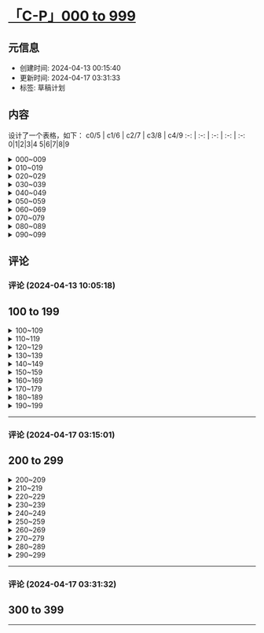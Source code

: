 # [「C-P」000 to 999](https://github.com/bingdu748/Laboratory_of_Mad_Scientist/issues/5)

## 元信息

- 创建时间: 2024-04-13 00:15:40
- 更新时间: 2024-04-17 03:31:33
- 标签: 草稿计划

## 内容

设计了一个表格，如下：
c0/5 | c1/6 | c2/7 | c3/8 | c4/9
 :-: |  :-: |  :-: |  :-: | :-:
0|1|2|3|4
5|6|7|8|9

<details><summary>000~009</summary>

c0/5 | c1/6 | c2/7 | c3/8 | c4/9
 :-: |  :-: |  :-: |  :-: | :-:
![000](https://github.com/bingdu748/c_d-project/assets/50004335/4433d9f6-062e-4d6b-a11d-bc90ffb750a8)000|![001](https://github.com/bingdu748/c_d-project/assets/50004335/98cf2657-fd2e-427d-bf2a-245f7ba4b287)001|![002](https://github.com/bingdu748/c_d-project/assets/50004335/4fda1a67-d57b-437b-8b50-76d9c2efc760)002|![003](https://github.com/bingdu748/c_d-project/assets/50004335/b40119e2-38c2-42ca-95ed-b9bf2c011bb3)003|![004](https://github.com/bingdu748/c_d-project/assets/50004335/fb18a275-c04e-4b2b-b1cf-48630215ea54)004
![005](https://github.com/bingdu748/c_d-project/assets/50004335/b0e7371a-40f0-4af9-9c3f-db3086243f26)005|![006](https://github.com/bingdu748/c_d-project/assets/50004335/d909f532-4525-4aa7-b1f6-74183517356f)006|![007](https://github.com/bingdu748/c_d-project/assets/50004335/e3dc1f20-dd06-45b8-b592-a4e196349016)007|![008](https://github.com/bingdu748/c_d-project/assets/50004335/cf1cbd09-ca8f-4aec-ac26-5d2a6a977fcf)008|![009](https://github.com/bingdu748/c_d-project/assets/50004335/5a555661-479d-4357-ada6-49875fe279b3)009

</details>
<details><summary>010~019</summary>

c0/5 | c1/6 | c2/7 | c3/8 | c4/9
 :-: |  :-: |  :-: |  :-: | :-:
![010](https://github.com/bingdu748/c_d-project/assets/50004335/0a7d99e4-4f2d-4f39-8675-4ce837720842)010|![011](https://github.com/bingdu748/c_d-project/assets/50004335/409acd10-82b7-40a0-934a-866dd292d2e8)011|![012](https://github.com/bingdu748/c_d-project/assets/50004335/b390f754-8609-4c4f-b3ee-ea387e77e3e2)012|![013](https://github.com/bingdu748/c_d-project/assets/50004335/9fcbc115-9daa-4ff5-8c2f-597992fc8485)013|![014](https://github.com/bingdu748/c_d-project/assets/50004335/69f2dcac-3a44-4f62-90aa-7454461251b8)014
![015](https://github.com/bingdu748/c_d-project/assets/50004335/278074df-391d-4de3-a012-adb4edb12148)015|![016](https://github.com/bingdu748/c_d-project/assets/50004335/52b1df2f-0055-44f5-b5fa-34ee5e295b30)016|![017](https://github.com/bingdu748/c_d-project/assets/50004335/0288108c-f5c3-4948-8bef-b1be09d531bc)017|![018](https://github.com/bingdu748/c_d-project/assets/50004335/efdf037f-13c0-4d82-85ed-56d2975bc4c0)018|![019](https://github.com/bingdu748/c_d-project/assets/50004335/9a1a1e6a-e2ea-41ab-a1f9-ee18d6d36033)019

</details>
<details><summary>020~029</summary>

c0/5 | c1/6 | c2/7 | c3/8 | c4/9
 :-: |  :-: |  :-: |  :-: | :-:
![020](https://github.com/bingdu748/c_d-project/assets/50004335/338c1cc1-8fea-437b-988c-fb836a50d0b9)020|![021](https://github.com/bingdu748/c_d-project/assets/50004335/77150640-3bd6-4b66-910c-086fac516427)021|![022](https://github.com/bingdu748/c_d-project/assets/50004335/71b443bd-846d-4779-8739-05c691881a9d)022|![023](https://github.com/bingdu748/c_d-project/assets/50004335/869638f8-fae3-4eb6-a476-9cb4fb78deb2)023|![024](https://github.com/bingdu748/c_d-project/assets/50004335/43625505-1191-4fd6-9420-13f9b727e5d4)024
![025](https://github.com/bingdu748/c_d-project/assets/50004335/d0552c60-0c62-4910-9306-a0fe604b42c7)025|![026](https://github.com/bingdu748/c_d-project/assets/50004335/5872b445-dc1d-41a7-9743-668aed799629)026|![027](https://github.com/bingdu748/c_d-project/assets/50004335/bbfe4e96-c12d-41f8-a1c1-1ca96ce44301)027|![028](https://github.com/bingdu748/c_d-project/assets/50004335/cba9ffdb-2990-46ce-9144-6d6beba3f31b)028|![029](https://github.com/bingdu748/c_d-project/assets/50004335/2e207fde-afcd-4617-a405-51a09a639892)029

</details>
<details><summary>030~039</summary>

c0/5 | c1/6 | c2/7 | c3/8 | c4/9
 :-: |  :-: |  :-: |  :-: | :-:
![030](https://github.com/bingdu748/c_d-project/assets/50004335/c2e188dd-49b7-46d7-aecf-11bacfe57bec)030|![031](https://github.com/bingdu748/c_d-project/assets/50004335/6cbc0686-17a2-491f-b6c9-5ee13c1defc0)031|![032](https://github.com/bingdu748/c_d-project/assets/50004335/f775fd5d-0d6a-4a4b-86ea-1a630e74b9ce)032|![033](https://github.com/bingdu748/c_d-project/assets/50004335/f780801e-a065-4319-82b1-5e89e0fd63eb)033|![034](https://github.com/bingdu748/c_d-project/assets/50004335/176e8698-f518-4362-8272-11f5a8097f72)034
![035](https://github.com/bingdu748/c_d-project/assets/50004335/59eb8e57-bdae-4081-889e-098bd454164a)035|![036](https://github.com/bingdu748/c_d-project/assets/50004335/96dd6b73-15f7-48f7-83f4-9437da911163)036|![037](https://github.com/bingdu748/c_d-project/assets/50004335/a8b32a89-7c60-466a-a952-c3b417847ffa)037|![038](https://github.com/bingdu748/c_d-project/assets/50004335/a5c9701f-c8c6-49b7-8bbf-2de9494a2177)038|![039](https://github.com/bingdu748/c_d-project/assets/50004335/1d59abc8-a1ac-4327-88b1-a4f1e76d826b)039

</details>
<details><summary>040~049</summary>

c0/5 | c1/6 | c2/7 | c3/8 | c4/9
 :-: |  :-: |  :-: |  :-: | :-:
![040](https://github.com/bingdu748/c_d-project/assets/50004335/a32c273f-479d-4ac5-971c-8bc861bf19f6)040|![041](https://github.com/bingdu748/c_d-project/assets/50004335/b4fec8d6-a6b8-4804-bdb3-547633663686)041|![042](https://github.com/bingdu748/c_d-project/assets/50004335/9a9166ce-3eb6-4f5d-a25d-02175531833e)042|![043](https://github.com/bingdu748/c_d-project/assets/50004335/c6f9b4ed-76f7-4d8f-9e82-e81343516ca4)043|![044](https://github.com/bingdu748/c_d-project/assets/50004335/68a3a93f-c5ce-4e53-9665-07f90c06ca33)044
![045](https://github.com/bingdu748/c_d-project/assets/50004335/60259b02-49b8-49b1-884b-70f6526b8bd8)045|![046](https://github.com/bingdu748/c_d-project/assets/50004335/a61ee494-ccb1-41c1-adf8-c308972e065e)046|![047](https://github.com/bingdu748/c_d-project/assets/50004335/830c9905-122d-4a91-ac63-ac277de56263)047|![048](https://github.com/bingdu748/c_d-project/assets/50004335/69b65ee3-4250-4849-ac15-7e33588e03cf)048|![049](https://github.com/bingdu748/c_d-project/assets/50004335/a584240a-67fc-4de4-9ea3-e86b2fbc2afc)049

</details>
<details><summary>050~059</summary>

c0/5 | c1/6 | c2/7 | c3/8 | c4/9
 :-: |  :-: |  :-: |  :-: | :-:
![050](https://github.com/bingdu748/c_d-project/assets/50004335/133847e3-6eaa-43f4-b238-3a718d731fb3)050|![051](https://github.com/bingdu748/c_d-project/assets/50004335/1d9e234a-397d-4b49-817d-ca663b258759)051|![052](https://github.com/bingdu748/c_d-project/assets/50004335/cf4c1a7a-56d5-411e-9b2c-f6ba992f2113)052|![053](https://github.com/bingdu748/c_d-project/assets/50004335/503fbf61-e987-438d-a971-e1825b99b8c5)053|![054](https://github.com/bingdu748/c_d-project/assets/50004335/cc710b02-9136-4cfb-ba6f-79f86c2fb27e)054
![055](https://github.com/bingdu748/c_d-project/assets/50004335/10b0bb25-9982-472c-8b89-d2551c61a5cd)055|![056](https://github.com/bingdu748/c_d-project/assets/50004335/c31f650c-badc-480d-9437-204aa27a87e0)056|![057](https://github.com/bingdu748/c_d-project/assets/50004335/3baa6836-7ece-4780-8895-70dda141b709)057|![058](https://github.com/bingdu748/c_d-project/assets/50004335/2de42c00-d077-4e51-b626-069f29869df4)058|![059](https://github.com/bingdu748/c_d-project/assets/50004335/cc82a895-4e1b-49fd-a427-9a68574e3938)059

</details>
<details><summary>060~069</summary>

c0/5 | c1/6 | c2/7 | c3/8 | c4/9
 :-: |  :-: |  :-: |  :-: | :-:
![060](https://github.com/bingdu748/c_d-project/assets/50004335/2dc4d780-397a-42d5-95f5-4198ed59552e)060|![061](https://github.com/bingdu748/c_d-project/assets/50004335/fa9c9f43-6e2c-46d8-b80a-b104536ca911)061|![062](https://github.com/bingdu748/c_d-project/assets/50004335/84dae26f-d3f1-41c4-803d-a8b3e998f3b6)062|![063](https://github.com/bingdu748/c_d-project/assets/50004335/c5638b2a-4b1c-4aeb-b33d-d90fa89766fb)063|![064](https://github.com/bingdu748/c_d-project/assets/50004335/5848f8f3-248f-4934-a552-4d7171be53cd)064
![065](https://github.com/bingdu748/c_d-project/assets/50004335/17169c1a-058e-43e3-96e3-62d1e82de8ca)065|![066](https://github.com/bingdu748/c_d-project/assets/50004335/48a0b0ec-f6bf-4fd7-a784-989ad8df9ce0)066|![067](https://github.com/bingdu748/c_d-project/assets/50004335/688e545a-afb5-4b4f-9da9-3f85e4d60657)067|![068](https://github.com/bingdu748/c_d-project/assets/50004335/dccf73e6-b6dd-4cd5-ab51-ea87542e749f)068|![069](https://github.com/bingdu748/c_d-project/assets/50004335/7f77edf1-b077-46d9-a177-e5357e7313be)069

</details>
<details><summary>070~079</summary>

c0/5 | c1/6 | c2/7 | c3/8 | c4/9
 :-: |  :-: |  :-: |  :-: | :-:
![070](https://github.com/bingdu748/c_d-project/assets/50004335/675b485d-e10f-4a2e-a672-485f9f6805e2)070|![071](https://github.com/bingdu748/c_d-project/assets/50004335/943cfd2f-78c2-4541-aba9-d039c17b8b3c)071|![072](https://github.com/bingdu748/c_d-project/assets/50004335/78389100-d2bf-46d6-b2a6-1711c1f48916)072|![073](https://github.com/bingdu748/c_d-project/assets/50004335/4d549292-5928-422a-9802-2cc55da1bb37)073|![074](https://github.com/bingdu748/c_d-project/assets/50004335/1045387d-28ea-492d-866b-585783bd8d74)074
![075](https://github.com/bingdu748/c_d-project/assets/50004335/97756f3a-95da-496f-8f57-0ab891e94945)075|![076](https://github.com/bingdu748/c_d-project/assets/50004335/83c7824c-d0c6-4b9d-8eb7-fafd23b90264)076|![077](https://github.com/bingdu748/c_d-project/assets/50004335/8c18ea28-1ff7-4c54-844c-38d0fd108a03)077|![078](https://github.com/bingdu748/c_d-project/assets/50004335/ec1a0971-bc4d-4031-885f-3c45f782641d)078|![079](https://github.com/bingdu748/c_d-project/assets/50004335/43bd6dbb-e3a8-4151-985a-304d7c5840dd)079

</details>
<details><summary>080~089</summary>

c0/5 | c1/6 | c2/7 | c3/8 | c4/9
 :-: |  :-: |  :-: |  :-: | :-:
![080](https://github.com/bingdu748/c_d-project/assets/50004335/5465b37e-8f4d-4c34-bcfc-061feae3435d)080|![081](https://github.com/bingdu748/c_d-project/assets/50004335/19308167-6477-4dfb-a5a1-74920f5ad772)081|![082](https://github.com/bingdu748/c_d-project/assets/50004335/b48ac592-4547-498f-a0c8-cc2c70c7175d)082|![083](https://github.com/bingdu748/c_d-project/assets/50004335/65899dae-42db-455f-a73b-f8068e1832a4)083|![084](https://github.com/bingdu748/c_d-project/assets/50004335/6be43b29-5b13-4a8c-9b74-256183deea65)084
![085](https://github.com/bingdu748/c_d-project/assets/50004335/8ae4cb97-2e51-48d2-858b-35bceea07796)085|![086](https://github.com/bingdu748/c_d-project/assets/50004335/c4c2a7d0-7842-49ee-bba1-fc39639dbaa9)086|![087](https://github.com/bingdu748/c_d-project/assets/50004335/40f8ad57-baee-426d-92f6-d750c120a94a)087|![088](https://github.com/bingdu748/c_d-project/assets/50004335/d09b50f4-16f6-435a-a610-d5b16aec8112)088|![089](https://github.com/bingdu748/c_d-project/assets/50004335/213c5efe-a21b-4fe5-b701-12ee6324df92)089

</details>
<details><summary>090~099</summary>

c0/5 | c1/6 | c2/7 | c3/8 | c4/9
 :-: |  :-: |  :-: |  :-: | :-:
![090](https://github.com/bingdu748/c_d-project/assets/50004335/383753ed-757e-4213-baf8-42fc3213a0d6)090|![091](https://github.com/bingdu748/c_d-project/assets/50004335/da78e777-9ec1-4f9a-bf9e-628679f3eab3)091|![092](https://github.com/bingdu748/c_d-project/assets/50004335/6fe6226f-0220-4a60-8993-180d83ae4359)092|![093](https://github.com/bingdu748/c_d-project/assets/50004335/0e69475d-10fc-40a8-8b7a-1424ed6ee001)093|![094](https://github.com/bingdu748/c_d-project/assets/50004335/5511f1e8-1900-4bab-bf6f-74be97c96df0)094
![095](https://github.com/bingdu748/c_d-project/assets/50004335/47c021c4-c7b7-4b1c-917a-a74e52c13033)095|![096](https://github.com/bingdu748/c_d-project/assets/50004335/7b7cd50b-fd3c-4881-b54f-cb7345100e76)096|![097](https://github.com/bingdu748/c_d-project/assets/50004335/d5a78a6c-0c77-4b04-8f3d-2060c00a2ba1)097|![098](https://github.com/bingdu748/c_d-project/assets/50004335/664d01b2-8616-48dc-b504-5f68f510c435)098|![099](https://github.com/bingdu748/c_d-project/assets/50004335/0df66c6d-75ec-458d-80e6-301a7e192a27)099

</details>

## 评论

### 评论 (2024-04-13 10:05:18)

## 100 to 199
<details><summary>100~109</summary>

c0/5| c1/6 | c2/7 | c3/8 | c4/9 
:-: | :-: | :-: | :-: | :-:
![100](https://github.com/bingdu748/c_d-project/assets/50004335/e11b7527-7345-4804-8026-9753b59381f8)100|![101](https://github.com/bingdu748/c_d-project/assets/50004335/e1f9814f-dd09-4733-a8bc-96f15fafd37e)101|![102](https://github.com/bingdu748/c_d-project/assets/50004335/f6c245fd-a880-4fa8-a68f-b137e93c49d7)102|![103](https://github.com/bingdu748/c_d-project/assets/50004335/a7040dfe-e31f-4ce1-9492-750082cd56b9)103|![104](https://github.com/bingdu748/c_d-project/assets/50004335/d70cc211-da5e-4702-9a19-f2ba52c0d07b)104
![105](https://github.com/bingdu748/c_d-project/assets/50004335/ea75266a-b0b8-4143-9a0e-fa5f932cfdce)105|![106](https://github.com/bingdu748/c_d-project/assets/50004335/13132f91-a514-490a-9e6a-378f75a837bf)106|![107](https://github.com/bingdu748/c_d-project/assets/50004335/0f40dd27-11c4-4aa6-9282-06550b90769f)107|![108](https://github.com/bingdu748/c_d-project/assets/50004335/350c9db9-35aa-466f-a935-d58d47e86d43)108|![109](https://github.com/bingdu748/c_d-project/assets/50004335/2d0fb38c-fa87-456c-92be-8e0a94000b86)109
</details>
<details><summary>110~119</summary>

c0/5| c1/6 | c2/7 | c3/8 | c4/9 
:-: | :-: | :-: | :-: | :-:
![110](https://github.com/bingdu748/c_d-project/assets/50004335/f827a819-b30b-4b36-a86c-9ef3735146d4)110|![111](https://github.com/bingdu748/c_d-project/assets/50004335/9812476d-b0b0-4727-bc91-3ef99b74bbfc)111|![112](https://github.com/bingdu748/c_d-project/assets/50004335/507222e7-5a16-4677-8b6f-d0a7b951e56d)112|![113](https://github.com/bingdu748/c_d-project/assets/50004335/4cd3903c-6aa6-4252-8e82-29c3d744e1d1)113|![114](https://github.com/bingdu748/c_d-project/assets/50004335/1580326c-1c2c-497e-86c4-060a6b5d8e70)114
![115](https://github.com/bingdu748/c_d-project/assets/50004335/427489e2-5c57-40a5-97fb-6d32426a4095)115|![116](https://github.com/bingdu748/c_d-project/assets/50004335/c3c9eafb-60e5-4494-ba43-02da2fcfd2d2)116|![117](https://github.com/bingdu748/c_d-project/assets/50004335/3525cf7a-ffa0-4371-a3be-ed68c28048c6)117|![118](https://github.com/bingdu748/c_d-project/assets/50004335/430b5ecb-1273-46a4-b530-17aa4c2f82ec)118|![119](https://github.com/bingdu748/c_d-project/assets/50004335/c9c58461-0e00-4bd1-9a26-f94537aa246c)119
</details>
<details><summary>120~129</summary>

c0/5| c1/6 | c2/7 | c3/8 | c4/9 
:-: | :-: | :-: | :-: | :-:
![120](https://github.com/bingdu748/c_d-project/assets/50004335/a8f58de5-a3f7-4af9-be78-910be9b6a88a)120|![121](https://github.com/bingdu748/c_d-project/assets/50004335/44d4cae5-b0f1-4982-afd6-a028957e0b54)121|![122](https://github.com/bingdu748/c_d-project/assets/50004335/9174766b-28d3-4f0d-b69d-6e9e5c51df2f)122|![123](https://github.com/bingdu748/c_d-project/assets/50004335/8bb3fcf6-5b0d-4f6d-9002-671d9702e80e)123|![124](https://github.com/bingdu748/c_d-project/assets/50004335/914ba5ed-c021-4815-8db9-ec808a8486a7)124
![125](https://github.com/bingdu748/c_d-project/assets/50004335/9ae0fbf4-fcd1-4feb-bb3e-a14eba3d9d64)125|![126](https://github.com/bingdu748/c_d-project/assets/50004335/3dd5c0fc-2487-4117-9444-99f8ae6f7aa1)126|![127](https://github.com/bingdu748/c_d-project/assets/50004335/e0290854-c231-43f8-a54e-b512e41a8bea)127|![128](https://github.com/bingdu748/c_d-project/assets/50004335/20155717-2f49-4c20-bc2c-ea27a6f1fc77)128|![129](https://github.com/bingdu748/c_d-project/assets/50004335/03c7ba97-d454-458b-a72e-5fd893ee1f3e)129
</details>
<details><summary>130~139</summary>

c0/5| c1/6 | c2/7 | c3/8 | c4/9 
:-: | :-: | :-: | :-: | :-:
![130](https://github.com/bingdu748/c_d-project/assets/50004335/3635cd8c-696c-4541-80c2-ff90f27bd5cc)130|![131](https://github.com/bingdu748/c_d-project/assets/50004335/09e492bc-4d97-442e-8cff-2dee150860c4)131|![132](https://github.com/bingdu748/c_d-project/assets/50004335/a0a5390d-f6ee-4abd-8bc5-c0c8c3c239e2)132|![133](https://github.com/bingdu748/c_d-project/assets/50004335/d80a0bc2-f2d5-43fd-bfd7-bba66b8a261c)133|![134](https://github.com/bingdu748/c_d-project/assets/50004335/5f9ec266-d600-431e-96d3-7e36a2fe0fa5)134
![135](https://github.com/bingdu748/c_d-project/assets/50004335/f7d8710a-e860-4e7b-be99-16d698987f2c)135|![136](https://github.com/bingdu748/c_d-project/assets/50004335/02845ddd-aa06-4314-b928-d2542a8b3d43)136|![137](https://github.com/bingdu748/c_d-project/assets/50004335/19f9e66c-853d-46e4-9388-a4dd4b38884e)137|![138](https://github.com/bingdu748/c_d-project/assets/50004335/b5fd58a0-a118-418f-a3b7-0273820c1e6f)138|![139](https://github.com/bingdu748/c_d-project/assets/50004335/beb3ddf9-4199-41f9-bbc9-74facd1aa3b0)139
</details>
<details><summary>140~149</summary>

c0/5| c1/6 | c2/7 | c3/8 | c4/9 
:-: | :-: | :-: | :-: | :-:
![140](https://github.com/bingdu748/c_d-project/assets/50004335/7d15dddb-4132-4fde-979c-edb15baa1fbd)140|![141](https://github.com/bingdu748/c_d-project/assets/50004335/4644fd05-d448-432e-95dd-993be4c31cfe)141|![142](https://github.com/bingdu748/c_d-project/assets/50004335/ad140e82-8e42-4d09-af59-3dc5c85efd2b)142|![143](https://github.com/bingdu748/c_d-project/assets/50004335/d92a7aee-e92c-474f-a384-065d0739c850)143|![144](https://github.com/bingdu748/c_d-project/assets/50004335/1891cdd6-a539-4338-ad77-fbb0ed35c9b2)144
![145](https://github.com/bingdu748/c_d-project/assets/50004335/dc22c752-8d54-4fda-8fa1-6c99be69fec2)145|![146](https://github.com/bingdu748/c_d-project/assets/50004335/d2f38a30-61f6-497b-8b1c-04b40fa75b46)146|![147](https://github.com/bingdu748/c_d-project/assets/50004335/2aacb063-6cc7-4a99-9655-d4c0695c8e10)147|![148](https://github.com/bingdu748/c_d-project/assets/50004335/57dea630-a33a-40bd-8b75-6a2a003d3c70)148|![149](https://github.com/bingdu748/c_d-project/assets/50004335/8b524269-d106-4301-976f-26ac9a05c886)149
</details>
<details><summary>150~159</summary>

c0/5| c1/6 | c2/7 | c3/8 | c4/9 
:-: | :-: | :-: | :-: | :-:
![150](https://github.com/bingdu748/c_d-project/assets/50004335/1f73c662-faee-4096-a065-c4eadfeae585)150|![151](https://github.com/bingdu748/c_d-project/assets/50004335/4614bef1-e5b2-469d-a5f5-bac2552bea05)151|![152](https://github.com/bingdu748/c_d-project/assets/50004335/1aeda096-6acf-4444-a7cd-506555bd2fcd)152|![153](https://github.com/bingdu748/c_d-project/assets/50004335/e1ed6487-90d4-4ae6-bc91-0718c7da0b7f)153|![154](https://github.com/bingdu748/c_d-project/assets/50004335/fc8c5e53-ef39-4483-932e-88def7174ae0)154
![155](https://github.com/bingdu748/c_d-project/assets/50004335/2e52eac0-64da-44ad-8dfa-b52616fb2844)155|![156](https://github.com/bingdu748/c_d-project/assets/50004335/55bc4ce6-4a0f-4748-8c89-c099f556e831)156|![157](https://github.com/bingdu748/c_d-project/assets/50004335/ed5a8043-e7b4-47eb-8bb0-721104888d42)157|![158](https://github.com/bingdu748/c_d-project/assets/50004335/3053adc4-848b-4a22-8fe8-a08d8f8c5d94)158|![159](https://github.com/bingdu748/c_d-project/assets/50004335/dbc1fcb6-6915-4e4a-b035-af818026616a)159
</details>
<details><summary>160~169</summary>

c0/5| c1/6 | c2/7 | c3/8 | c4/9 
:-: | :-: | :-: | :-: | :-:
![160](https://github.com/bingdu748/c_d-project/assets/50004335/b7d74479-14a6-412a-b191-b094dce3b34a)160|![161](https://github.com/bingdu748/c_d-project/assets/50004335/da0bbbc0-2390-4aef-902b-2bfda8ca18d2)161|![162](https://github.com/bingdu748/c_d-project/assets/50004335/070043b2-306b-4d49-a9eb-733eca679b05)162|![163](https://github.com/bingdu748/c_d-project/assets/50004335/399e12e6-469e-4f26-ba62-0998c959f14e)163|![164](https://github.com/bingdu748/c_d-project/assets/50004335/1e88e31e-d655-484e-83ce-cc6f38a5b509)164
![165](https://github.com/bingdu748/c_d-project/assets/50004335/aff7b560-bd39-4119-b70b-d177f8849019)165|![166](https://github.com/bingdu748/c_d-project/assets/50004335/61527093-90f8-4e2d-a1b9-1cd6d7f1c3d0)166|![167](https://github.com/bingdu748/c_d-project/assets/50004335/e53734b1-980f-4edf-9059-b36c2238cde0)167|![168](https://github.com/bingdu748/c_d-project/assets/50004335/1c73f495-14f7-47e3-9a70-ad8ceae32e2f)168|![169](https://github.com/bingdu748/c_d-project/assets/50004335/c87a6a39-684b-4825-92d4-20e94b14fcf4)169
</details>
<details><summary>170~179</summary>

c0/5| c1/6 | c2/7 | c3/8 | c4/9 
:-: | :-: | :-: | :-: | :-:
![170](https://github.com/bingdu748/c_d-project/assets/50004335/f0e5a997-5613-49d6-97be-cbdb3e84fa54)170|![171](https://github.com/bingdu748/c_d-project/assets/50004335/9f26d35b-de73-45a1-8aa9-83566529e310)171|![172](https://github.com/bingdu748/c_d-project/assets/50004335/90173e5e-2662-4bf5-8e9c-f8b5fc70268b)172|![173](https://github.com/bingdu748/c_d-project/assets/50004335/cd5d1ec0-bfe8-4c7f-82a6-ecc22f5217cb)173|![174](https://github.com/bingdu748/c_d-project/assets/50004335/aa759c0c-2ead-4c21-893d-55657e4e5147)174
![175](https://github.com/bingdu748/c_d-project/assets/50004335/af4ea184-3ec0-4d76-987c-aac6235bf5dd)175|![176](https://github.com/bingdu748/c_d-project/assets/50004335/c828178a-2305-4f53-8755-ad078873f2f8)176|![177](https://github.com/bingdu748/c_d-project/assets/50004335/11238786-4fb4-4fb8-80db-24396bbbceea)177|![178](https://github.com/bingdu748/c_d-project/assets/50004335/2d8f81f6-a350-40f4-9d70-eb82a483a9b0)178|![179](https://github.com/bingdu748/c_d-project/assets/50004335/7e226347-d658-4bd3-9339-91f113f6f305)179
</details>
<details><summary>180~189</summary>

c0/5| c1/6 | c2/7 | c3/8 | c4/9 
:-: | :-: | :-: | :-: | :-:
![180](https://github.com/bingdu748/c_d-project/assets/50004335/ce21cae5-9f0b-4f1d-852b-fa7242d6bac4)180|![181](https://github.com/bingdu748/c_d-project/assets/50004335/9eb33c02-bf61-4615-bb90-4f033c15352f)181|![182](https://github.com/bingdu748/c_d-project/assets/50004335/bd018723-260a-42ee-809f-295297f87608)182|![183](https://github.com/bingdu748/c_d-project/assets/50004335/f0397051-f200-4944-980f-6289806020d2)183|![184](https://github.com/bingdu748/c_d-project/assets/50004335/97c01b3b-74c0-4047-bf11-d3032d9c8e6a)184
![185](https://github.com/bingdu748/c_d-project/assets/50004335/4b7c78aa-9e9f-404e-a868-51b53eed9989)185|![186](https://github.com/bingdu748/c_d-project/assets/50004335/4f6cfc19-ceaa-4bb1-8227-daf12b92e96c)186|![187](https://github.com/bingdu748/c_d-project/assets/50004335/0ff46117-5be0-4c77-b14a-e9274fd32f90)187|![188](https://github.com/bingdu748/c_d-project/assets/50004335/b7b0925c-0db4-427a-8cf4-6a3b810510b3)188|![189](https://github.com/bingdu748/c_d-project/assets/50004335/4404aad7-4e3f-484d-9e35-513e7a2d11a9)189
</details>
<details><summary>190~199</summary>

c0/5 | c1/6 | c2/7 | c3/8 | c4/9 
:-: | :-: | :-: | :-: | :-:
![190](https://github.com/bingdu748/c_d-project/assets/50004335/9940476e-486a-4afd-ad16-bd0bf778095f)190|![191](https://github.com/bingdu748/c_d-project/assets/50004335/ff0fe87d-756d-439c-9baf-7ad47739c4af)191|![192](https://github.com/bingdu748/c_d-project/assets/50004335/1b863195-0274-4274-98b3-04e152b37534)192|![193](https://github.com/bingdu748/c_d-project/assets/50004335/3739466c-6df4-410a-8074-26608e1e2e5a)193|![194](https://github.com/bingdu748/c_d-project/assets/50004335/5a3e4f81-9c27-4e86-95b6-c49ea5563622)194
![195](https://github.com/bingdu748/c_d-project/assets/50004335/ecee00c1-0ef5-4421-be0f-59c702a71448)195|![196](https://github.com/bingdu748/c_d-project/assets/50004335/246026a1-82be-4b4c-a238-b21a87e22f15)196|![197](https://github.com/bingdu748/c_d-project/assets/50004335/89c595a6-73ad-4333-8db5-1b720dc5dabc)197|![198](https://github.com/bingdu748/c_d-project/assets/50004335/e8b78ff0-c345-4c32-bc11-b76f4ed2a5bb)198|![199](https://github.com/bingdu748/c_d-project/assets/50004335/27011b3b-b359-4af2-8efa-9dd62d0b104f)199
</details>

---

### 评论 (2024-04-17 03:15:01)

## 200 to 299
<details><summary>200~209</summary>

c0/5| c1/6 | c2/7 | c3/8 | c4/9 
:-: | :-: | :-: | :-: | :-:
![](https://github.com/bingdu748/c_d-project/assets/50004335/b5749cc9-f62b-4640-948b-525e354c12dc)200|![](https://github.com/bingdu748/c_d-project/assets/50004335/4287b2be-3a7a-4fa8-a2b5-81bf9802d12a)201|![](https://github.com/bingdu748/c_d-project/assets/50004335/d0b760c3-eb09-4d35-8578-fea1482c3c01)202|![](https://github.com/bingdu748/c_d-project/assets/50004335/299a05e9-da2c-4bbc-be64-7a047f230fc1)203|![](https://github.com/bingdu748/c_d-project/assets/50004335/5ac550fd-265b-40a2-a186-39455c51a8a7)204
![](https://github.com/bingdu748/c_d-project/assets/50004335/07eeeef1-3631-446b-a448-5d62764d4ee3)205|![](https://github.com/bingdu748/c_d-project/assets/50004335/aa07079a-2a76-48ae-ba9f-cb1e706896c3)206|![](https://github.com/bingdu748/c_d-project/assets/50004335/d6d3e653-b21c-4c7f-bc7d-87a2ca3eaf72)207|![](https://github.com/bingdu748/c_d-project/assets/50004335/679de137-8270-4d6b-8ca9-38f9994126c4)208|![](https://github.com/bingdu748/c_d-project/assets/50004335/f3c48912-8b19-441e-84fa-7d9294666c17)209
</details>
<details><summary>210~219</summary>

c0/5| c1/6 | c2/7 | c3/8 | c4/9 
:-: | :-: | :-: | :-: | :-:
![](https://github.com/bingdu748/c_d-project/assets/50004335/40bd5b71-04e5-460c-a80f-c1721b788dab)210|![](https://github.com/bingdu748/c_d-project/assets/50004335/8928a493-d92d-4678-8755-5f14589ca1ea)211|![](https://github.com/bingdu748/c_d-project/assets/50004335/7a9818e9-e6d4-4aa8-ae85-4505acdb33b1)212|![](https://github.com/bingdu748/c_d-project/assets/50004335/61215aef-48a2-4c1b-bfd2-4f14da094a3b)213|![](https://github.com/bingdu748/c_d-project/assets/50004335/2d32c664-d16e-4f2f-923f-f4efd58d17e8)214
![](https://github.com/bingdu748/c_d-project/assets/50004335/372f6da4-7d3d-454c-b53a-96fb421a9eca)215|![](https://github.com/bingdu748/c_d-project/assets/50004335/dfc9a58c-f91d-44b2-a8f6-45e51d5989f1)216|![](https://github.com/bingdu748/c_d-project/assets/50004335/a8b8b7e8-03ba-46e2-9685-76b462ab5663)217|![](https://github.com/bingdu748/c_d-project/assets/50004335/cf9afdb5-40c4-486b-9962-45a9e8468995)218|![](https://github.com/bingdu748/c_d-project/assets/50004335/9b53442f-5b06-4caf-9408-a3594fb9db6e)219
</details>
<details><summary>220~229</summary>

c0/5| c1/6 | c2/7 | c3/8 | c4/9 
:-: | :-: | :-: | :-: | :-:
![](https://github.com/bingdu748/c_d-project/assets/50004335/f742c6b9-bebb-4ceb-ac57-4e1df544b3a2)220|![](https://github.com/bingdu748/c_d-project/assets/50004335/6dafbb2e-95fc-4b52-b4f0-f96f1caf04c4)221|![](https://github.com/bingdu748/c_d-project/assets/50004335/2f7a26d1-555c-4d2f-a619-2c991f4f2de5)222|![](https://github.com/bingdu748/c_d-project/assets/50004335/fd1a33a2-367b-4f15-8721-045b77ac72f5)223|![](https://github.com/bingdu748/c_d-project/assets/50004335/3a976c22-6675-48d9-8a0b-f4585c1dbbe0)224
![](https://github.com/bingdu748/c_d-project/assets/50004335/933164fe-e87a-4441-a4f6-6a5c9813fe8b)225|![](https://github.com/bingdu748/c_d-project/assets/50004335/21d7fdd6-8ab1-4276-8f8d-263fcb5c2bfc)226|![](https://github.com/bingdu748/c_d-project/assets/50004335/e9ae5015-50da-4e35-8f12-fce0f538579e)227|![](https://github.com/bingdu748/c_d-project/assets/50004335/05a2058f-37ed-4154-b51c-4bbfb920dde9)228|![](https://github.com/bingdu748/c_d-project/assets/50004335/a2f4dc29-2f43-464a-a1a3-3507fa0daca5)229
</details>
<details><summary>230~239</summary>

c0/5| c1/6 | c2/7 | c3/8 | c4/9 
:-: | :-: | :-: | :-: | :-:
![](https://github.com/bingdu748/c_d-project/assets/50004335/dea433f5-491e-4b7f-a671-96e48a851889)230|![](https://github.com/bingdu748/c_d-project/assets/50004335/e933c4c5-7681-4f2f-aaf0-c911249970d0)231|![](https://github.com/bingdu748/c_d-project/assets/50004335/f61b3a88-5a80-402b-aa6f-d11da487f213)232|![](https://github.com/bingdu748/c_d-project/assets/50004335/40ab8a4b-18c7-4cdf-9a66-c6997011c809)233|![](https://github.com/bingdu748/c_d-project/assets/50004335/1ce86786-6a4b-49e4-99f5-83eef98a7a17)234
![](https://github.com/bingdu748/c_d-project/assets/50004335/2a487e53-435a-4b76-b5cc-183f39736d3c)235|![](https://github.com/bingdu748/c_d-project/assets/50004335/94223187-8389-496b-a546-160da23e155f)236|![](https://github.com/bingdu748/c_d-project/assets/50004335/0a57998d-99a2-4322-bc1b-93090e66bcd9)237|![](https://github.com/bingdu748/c_d-project/assets/50004335/0a446580-bf44-47b6-8518-54ceeeca6f85)238|![](https://github.com/bingdu748/c_d-project/assets/50004335/6f697415-2e27-4639-b7ca-35cda594bfb4)239
</details>
<details><summary>240~249</summary>

c0/5| c1/6 | c2/7 | c3/8 | c4/9 
:-: | :-: | :-: | :-: | :-:
![](https://github.com/bingdu748/c_d-project/assets/50004335/d6f713dd-8d80-4294-a49e-24d321c37016)240|![](https://github.com/bingdu748/c_d-project/assets/50004335/a6177b94-3dc2-4cde-a6f5-d43b45665fd7)241|![](https://github.com/bingdu748/c_d-project/assets/50004335/103244b6-6ed6-462c-8fbb-1c2f97a5a13a)242|![](https://github.com/bingdu748/c_d-project/assets/50004335/863650bd-60c7-4ed8-9a78-912ef326fbca)243|![](https://github.com/bingdu748/c_d-project/assets/50004335/d19a8bfd-9b1e-46cc-a60c-d8c704256461)244
![](https://github.com/bingdu748/c_d-project/assets/50004335/629afcbf-000c-4f32-a76d-2267faea42d7)245|![](https://github.com/bingdu748/c_d-project/assets/50004335/b9e9e259-bc49-4e5f-ab77-b7c67a37a07d)246|![](https://github.com/bingdu748/c_d-project/assets/50004335/dc646431-5683-4397-a9e8-5ea5097bae93)247|![](https://github.com/bingdu748/c_d-project/assets/50004335/baab8c3b-dc5b-4cc2-9902-0eeeb23b1f41)248|![](https://github.com/bingdu748/c_d-project/assets/50004335/45a85824-af76-42eb-babb-7a156071566e)249
</details>
<details><summary>250~259</summary>

c0/5| c1/6 | c2/7 | c3/8 | c4/9 
:-: | :-: | :-: | :-: | :-:
![250](https://github.com/bingdu748/c_d-project/assets/50004335/3a463667-8c6f-4d96-9217-154dac2fd004)250|![251](https://github.com/bingdu748/c_d-project/assets/50004335/efb0ea80-4c18-463e-ab4f-a8dffe9185e7)251|![252](https://github.com/bingdu748/c_d-project/assets/50004335/82fb83f1-7690-4518-8b10-f7254a2d1159)252|![253](https://github.com/bingdu748/c_d-project/assets/50004335/a0d825a1-beca-42e5-b0be-9a486933d9e8)253|![254](https://github.com/bingdu748/c_d-project/assets/50004335/2f06702c-61a5-4028-9193-8b8393c4bffd)254
![255](https://github.com/bingdu748/c_d-project/assets/50004335/2089ee9d-e398-4d79-81a1-d7868b05fc6f)255|![256](https://github.com/bingdu748/c_d-project/assets/50004335/0322b9fc-2ddb-4f10-b9e6-d3143cf38c07)256|![257](https://github.com/bingdu748/c_d-project/assets/50004335/c2250f18-8574-4c65-9896-dd8617176273)257|![258](https://github.com/bingdu748/c_d-project/assets/50004335/032e05a3-40e6-4cbf-8cc2-51c18072571c)258|![259](https://github.com/bingdu748/c_d-project/assets/50004335/d131b29c-1338-438e-adc1-d071b39f2da5)259
</details>
<details><summary>260~269</summary>

c0/5| c1/6 | c2/7 | c3/8 | c4/9 
:-: | :-: | :-: | :-: | :-:
![260](https://github.com/bingdu748/c_d-project/assets/50004335/40a4ce68-96e3-4f95-89bb-4adabdbe9657)260|![261](https://github.com/bingdu748/c_d-project/assets/50004335/d8ce33d5-7a64-455d-b482-ac9ea9104704)261|![262](https://github.com/bingdu748/c_d-project/assets/50004335/c4ae31eb-a115-4fff-a8bf-75478d1ed03d)262|![263](https://github.com/bingdu748/c_d-project/assets/50004335/ff308006-6895-4075-b93c-e59e734757fa)263|![264](https://github.com/bingdu748/c_d-project/assets/50004335/e4860052-5f05-475b-8689-1b834401c72c)264
![265](https://github.com/bingdu748/c_d-project/assets/50004335/3ec752ef-3257-4a23-b6dc-296ce20a5197)265|![266](https://github.com/bingdu748/c_d-project/assets/50004335/9aa0a961-f6e0-4821-83f8-c3b2fd16686c)266|![267](https://github.com/bingdu748/c_d-project/assets/50004335/1722fdd6-b517-4194-affe-7f5adea78b1c)267|![268](https://github.com/bingdu748/c_d-project/assets/50004335/dfea36a5-8d73-4b88-8103-49a9497d80fa)268|![269](https://github.com/bingdu748/c_d-project/assets/50004335/5dcde925-7a6e-47ef-b700-edc9a6f5fecd)269
</details>
<details><summary>270~279</summary>

c0/5| c1/6 | c2/7 | c3/8 | c4/9 
:-: | :-: | :-: | :-: | :-:
![270](https://github.com/bingdu748/c_d-project/assets/50004335/0254067b-47da-446d-9e1a-2f76b5c31ac9)270|![271](https://github.com/bingdu748/c_d-project/assets/50004335/578b8d14-6d1f-4a4b-8210-d5c34b047340)271|![272](https://github.com/bingdu748/c_d-project/assets/50004335/e20719c9-5d36-4561-ad19-154a2551ddbe)272|![273](https://github.com/bingdu748/c_d-project/assets/50004335/571473fb-85ff-4da0-874f-bc6f1d6a9c84)273|![274](https://github.com/bingdu748/c_d-project/assets/50004335/f05ac7ea-4348-47eb-881e-ce09b841108d)274
![275](https://github.com/bingdu748/c_d-project/assets/50004335/acb98e64-7577-4a00-9ad4-1163f6e00d4b)275|![276](https://github.com/bingdu748/c_d-project/assets/50004335/0e26841f-919e-455b-93de-136638a9aaca)276|![277](https://github.com/bingdu748/c_d-project/assets/50004335/071b20af-53d6-4d78-b72c-bb7002d1dd99)277|![278](https://github.com/bingdu748/c_d-project/assets/50004335/7a05d102-7abc-40b6-8b3d-5d5695b70ac5)278|![279](https://github.com/bingdu748/c_d-project/assets/50004335/a07e97a8-64d9-46a8-ab63-e9f3d002bd8f)279
</details>
<details><summary>280~289</summary>

c0/5| c1/6 | c2/7 | c3/8 | c4/9 
:-: | :-: | :-: | :-: | :-:
![280](https://github.com/bingdu748/c_d-project/assets/50004335/bcb7cf4a-b640-4ac7-8f97-f2fc2096d409)280|![281](https://github.com/bingdu748/c_d-project/assets/50004335/e7ada569-b259-4fb1-a208-99718b3509e9)281|![282](https://github.com/bingdu748/c_d-project/assets/50004335/ac5fd8d6-707b-47a5-a591-2884558ba08c)282|![283](https://github.com/bingdu748/c_d-project/assets/50004335/db7aaf88-739f-4ce3-bc1d-ac5cb9e426d1)283|![284](https://github.com/bingdu748/c_d-project/assets/50004335/3177e151-53ab-44d3-bd13-cdbad313a017)284
![285](https://github.com/bingdu748/c_d-project/assets/50004335/bd04df6e-472a-4d13-938b-caff9042b5da)285|![286](https://github.com/bingdu748/c_d-project/assets/50004335/91ecec4f-8576-463c-a093-6bce784ef7a6)286|![287](https://github.com/bingdu748/c_d-project/assets/50004335/b9b4a7ef-45c7-4512-8cc8-256528c2a8f4)287|![288](https://github.com/bingdu748/c_d-project/assets/50004335/b2a9d648-55bd-4a91-aee2-db567e07c572)288|![289](https://github.com/bingdu748/c_d-project/assets/50004335/73e2b770-0ef4-43ab-8042-0d3897a062a9)289
</details>
<details><summary>290~299</summary>

c0/5| c1/6 | c2/7 | c3/8 | c4/9 
:-: | :-: | :-: | :-: | :-:
![290](https://github.com/bingdu748/c_d-project/assets/50004335/89d09911-7715-4f02-a9e1-22b7adc3b906)290|![291](https://github.com/bingdu748/c_d-project/assets/50004335/e6b56242-06c2-430b-b04a-223f476e4edc)291|![292](https://github.com/bingdu748/c_d-project/assets/50004335/e526c4a3-b5f1-4ca0-a7de-917cda30e0b0)292|![293](https://github.com/bingdu748/c_d-project/assets/50004335/6854edb7-80df-41eb-99e0-227b8d6c7eee)293|![294](https://github.com/bingdu748/c_d-project/assets/50004335/2971ba84-ee81-4b6f-987f-19867ac58a91)294
![295](https://github.com/bingdu748/c_d-project/assets/50004335/6c52d933-d87f-49bf-a8c0-2f5dd5af3f7a)295|![296](https://github.com/bingdu748/c_d-project/assets/50004335/32e802a3-4a9c-422d-895c-166bc9e91be9)296|![297](https://github.com/bingdu748/c_d-project/assets/50004335/e1b1e385-f6ca-4687-a91f-d8a71f7f5090)297|![298](https://github.com/bingdu748/c_d-project/assets/50004335/f4197ded-00cb-4708-b564-9355a54c6f73)298|![299](https://github.com/bingdu748/c_d-project/assets/50004335/b8a1df6a-c1da-4045-8b00-3c3ae77b716e)299
</details>

---

### 评论 (2024-04-17 03:31:32)

## 300 to 399

---

